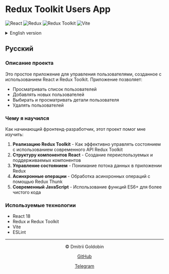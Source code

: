 # Redux Toolkit Users App

![React](https://img.shields.io/badge/React-20232A?style=for-the-badge&logo=react&logoColor=61DAFB)
![Redux](https://img.shields.io/badge/Redux-764ABC?style=for-the-badge&logo=redux&logoColor=fff)
![Redux Toolkit](https://img.shields.io/badge/Redux%20Toolkit-764ABC?style=for-the-badge&logo=redux&logoColor=fff)
![Vite](https://img.shields.io/badge/Vite-646CFF?style=for-the-badge&logo=vite&logoColor=white)


<details>
  <summary>English version</summary>
  
### Project Description

This is a simple user management application built with React and Redux Toolkit. The app allows users to:

- View a list of users
- Add new users
- Select and view user details
- Delete users

### What I Learned

As a junior front-end developer, this project helped me learn:

1. **Redux Toolkit Implementation** - How to efficiently manage state using Redux Toolkit's modern API
2. **React Component Structure** - Creating reusable and maintainable components
3. **State Management** - Understanding the flow of data in a Redux application
4. **Async Operations** - Handling asynchronous operations with Redux Thunk
5. **Modern JavaScript** - Using ES6+ features for cleaner code

### Technologies Used

- React 18
- Redux & Redux Toolkit
- Vite
- ESLint

---

</details>
  


## Русский

### Описание проекта

Это простое приложение для управления пользователями, созданное с использованием React и Redux Toolkit. Приложение позволяет:

- Просматривать список пользователей
- Добавлять новых пользователей
- Выбирать и просматривать детали пользователя
- Удалять пользователей

### Чему я научился

Как начинающий фронтенд-разработчик, этот проект помог мне изучить:

1. **Реализацию Redux Toolkit** - Как эффективно управлять состоянием с использованием современного API Redux Toolkit
2. **Структуру компонентов React** - Создание переиспользуемых и поддерживаемых компонентов
3. **Управление состоянием** - Понимание потока данных в приложении Redux
4. **Асинхронные операции** - Обработка асинхронных операций с помощью Redux Thunk
5. **Современный JavaScript** - Использование функций ES6+ для более чистого кода

### Используемые технологии

- React 18
- Redux и Redux Toolkit
- Vite
- ESLint

---

<div align="center">
  <p>&copy; Dmitrii Goldobin</p>
  <a href='https://github.com/PixelShino' target='_blank' rel='noopener noreferrer'>
    <p><i class="fab fa-github"></i> GitHub</p>
  </a>
  <a href='https://t.me/PixelShino' target='_blank' rel='noopener noreferrer'>
    <p><i class="fab fa-telegram"></i> Telegram</p>
  </a>
</div>

